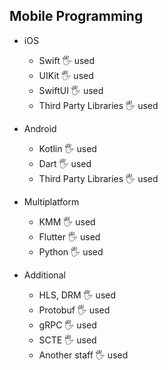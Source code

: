 ## Mobile Programming

- iOS
  - Swift 🖐️ used
  - UIKit 🖐️ used
  - SwiftUI 🖐️ used
  - Third Party Libraries 🖐️ used

- Android
  - Kotlin 🖐️ used
  - Dart 🖐️ used
  - Third Party Libraries 🖐️ used

- Multiplatform
  - KMM 🖐️ used
  - Flutter 🖐️ used
  - Python 🖐️ used

- Additional
  - HLS, DRM 🖐️ used
  - Protobuf 🖐️ used
  - gRPC 🖐️ used
  - SCTE 🖐️ used
  - Another staff 🖐️ used